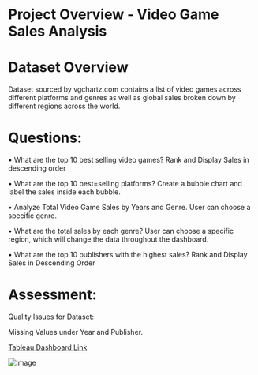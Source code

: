 

# Project Overview - Video Game Sales Analysis


# Dataset Overview

Dataset sourced by vgchartz.com contains a list of video games across different platforms and genres as well as global sales broken down by different regions across the world. 





#  Questions: 

•	What are the top 10 best selling video games? Rank and Display Sales in descending order 

•	What are the top 10 best=selling platforms? Create a bubble chart and label the sales inside each bubble. 

•	Analyze Total Video Game Sales by Years and Genre. User can choose a specific genre. 

•	What are the total sales by each genre? User can choose a specific region, which will change the data throughout the dashboard. 

•	What are the top 10 publishers with the highest sales? Rank and Display Sales in Descending Order 

# Assessment: 

Quality Issues for Dataset: 

Missing Values under Year and Publisher. 

[Tableau Dashboard Link](https://public.tableau.com/app/profile/raman.sayal/viz/VideoGameSalesDashboard_16817646238000/Dashboard1?publish=yes)

![image](https://user-images.githubusercontent.com/130886258/232901254-df444764-1c47-48aa-a15b-4fa976ba055a.png)





